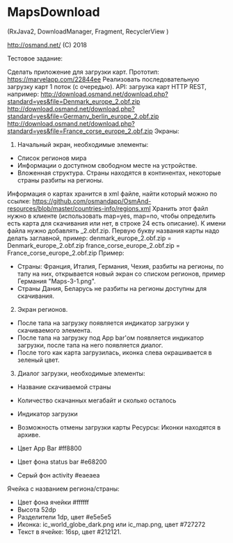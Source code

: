 # MapsDownload 
(RxJava2, DownloadManager, Fragment, RecyclerView )

http://osmand.net/  (C) 2018

Тестовое задание:

Сделать приложение для загрузки карт.
Прототип: https://marvelapp.com/22844ee
Реализовать последовательную загрузку карт 1 поток (с очередью).
API: загрузка карт HTTP REST, например: 
http://download.osmand.net/download.php?standard=yes&file=Denmark_europe_2.obf.zip
http://download.osmand.net/download.php?standard=yes&file=Germany_berlin_europe_2.obf.zip
http://download.osmand.net/download.php?standard=yes&file=France_corse_europe_2.obf.zip
Экраны:
1. Начальный экран, необходимые элементы:
- Список регионов мира
- Информации о доступном свободном месте на устройстве.
- Вложенная структура. Страны находятся в континентах, некоторые страны разбиты на регионы.

Информация о картах хранится в xml файле, найти который можно по ссылке:
https://github.com/osmandapp/OsmAnd-resources/blob/master/countries-info/regions.xml
Хранить этот файл нужно в клиенте (использовать map=yes, map=no, чтобы определить есть карта для скачивания или нет, в строке 24 есть описание).
К имени файла нужно добавлять _2.obf.zip. Первую букву названия карты надо делать заглавной, пример: denmark_europe_2.obf.zip = Denmark_europe_2.obf.zip
france_corse_europe_2.obf.zip = France_corse_europe_2.obf.zip
Пример:
- Страны: Франция, Италия, Германия, Чехия, разбиты на регионы, по тапу на них, открывается новый экран со списком
регионов, пример Германия "Maps-3-1.png".
- Страны Дания, Беларусь не разбиты на регионы доступны для скачивания.
2. Экран регионов.
- После тапа на загрузку появляется индикатор загрузки у скачиваемого элемента.
- После тапа на загрузку под App bar'ом появляется индикатор загрузки, после тапа на него появляется диалог.
- После того как карта загрузилась, иконка слева окрашивается в зеленый цвет.
3. Диалог загрузки, необходимые элементы:
- Название скачиваемой страны
- Количество скачанных мегабайт и сколько осталось
- Индикатор загрузки
- Возможность отмены загрузки карты
Ресурсы:
Иконки находятся в архиве.

- Цвет App Bar #ff8800
- Цвет фона status bar #e68200
- Серый фон activity #eaeaea

Ячейка с названием региона/страны:
- Цвет фона ячейки #ffffff
- Высота 52dp
- Разделители 1dp, цвет #e5e5e5
- Иконка: ic_world_globe_dark.png или ic_map.png, цвет #727272
- Текст в ячейке: 16sp, цвет #212121.


